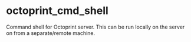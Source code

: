 # octoprint_cmd_shell
Command shell for Octoprint server. This can be run locally on the server on from a separate/remote machine. 
